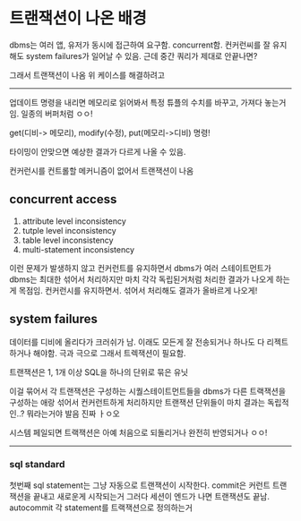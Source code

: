 # 트랜잭션이 나온 배경

dbms는 여러 앱, 유저가 동시에 접근하여 요구함. concurrent함.
컨커런씨를 잘 유지해도 system failures가 일어날 수 있음. 근데 중간 쿼리가 제대로 안끝나면?

그래서 트랜잭션이 나옴 위 케이스를 해결하려고

---

업데이트 명령을 내리면 메모리로 읽어봐서 특정 튜플의 수치를 바꾸고, 가져다 놓는거임. 일종의 버퍼처럼 ㅇㅇ!

get(디비-> 메모리), modify(수정), put(메모리->디비) 명령!

타이밍이 안맞으면 예상한 결과가 다르게 나올 수 있음.

컨커런시를 컨트롤할 메커니즘이 없어서 트랜잭션이 나옴

## concurrent access

1. attribute level inconsistency
2. tutple level inconsistency
3. table level inconsistency
4. multi-statement inconsistency

이런 문제가 발생하지 않고 컨커런트를 유지하면서 dbms가 여러 스테이트먼트가 dbms는 최대한 섞어서 처리하지만 마치 각각 독립된거처럼 처리한 결과가 나오게 하는게 목점임. 컨커런시를 유지하면서.
섞어서 처리해도 결과가 올바르게 나오게!

## system failures

데이터를 디비에 올리다가 크러쉬가 남.
이래도 모든게 잘 전송되거나 하나도 다 리젝트하거나 해야함. 극과 극으로
그래서 트렉잭션이 필요함.

트랜잭션은 1, 1개 이상 SQL을 하나의 단위로 묶은 유닛

이걸 묶어서 각 트랜잭션은 구성하는 시퀄스테이트먼트들을 dbms가 다른 트랙잭션을 구성하는 애랑 섞어서 컨커런트하게 처리하지만 트랜잭션 단위들이 마치 결과는 독립적인..? 뭐라는거야 발음 진짜 ㅏㅇ오

시스템 페일되면 트랙잭션은 아예 처음으로 되돌리거나 완전히 반영되거나 ㅇㅇ!

---

### sql standard

첫번째 sql statement는 그냥 자동으로 트랜잭션이 시작한다.
commit은 커런트 트랜잭션을 끝내고 새로운게 시작되는거
그러다 세션이 엔드가 나면 트랜잭션도 끝남.
autocommit 각 statement를 트랙잭션으로 정의하는거
